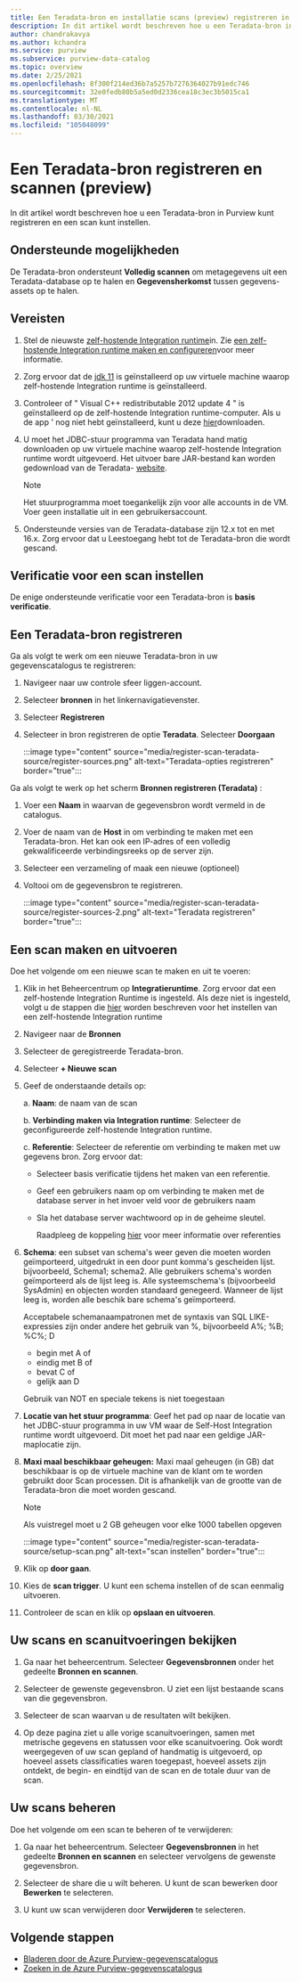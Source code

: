 ```yaml
---
title: Een Teradata-bron en installatie scans (preview) registreren in azure controle sfeer liggen
description: In dit artikel wordt beschreven hoe u een Teradata-bron in Azure Purview kunt registreren en een scan kunt instellen.
author: chandrakavya
ms.author: kchandra
ms.service: purview
ms.subservice: purview-data-catalog
ms.topic: overview
ms.date: 2/25/2021
ms.openlocfilehash: 8f300f214ed36b7a5257b7276364027b91edc746
ms.sourcegitcommit: 32e0fedb80b5a5ed0d2336cea18c3ec3b5015ca1
ms.translationtype: MT
ms.contentlocale: nl-NL
ms.lasthandoff: 03/30/2021
ms.locfileid: "105048099"
---
```

# <a name="register-and-scan-teradata-source-preview"></a>Een Teradata-bron registreren en scannen (preview)

In dit artikel wordt beschreven hoe u een Teradata-bron in Purview kunt registreren en een scan kunt instellen.

## <a name="supported-capabilities"></a>Ondersteunde mogelijkheden

De Teradata-bron ondersteunt **Volledig scannen** om metagegevens uit een Teradata-database op te halen en **Gegevensherkomst** tussen gegevens-assets op te halen.

## <a name="prerequisites"></a>Vereisten

1.  Stel de nieuwste [zelf-hostende Integration runtime](https://www.microsoft.com/download/details.aspx?id=39717)in.
    Zie [een zelf-hostende Integration runtime maken en configureren](../data-factory/create-self-hosted-integration-runtime.md)voor meer informatie.

2.  Zorg ervoor dat de [jdk 11](https://www.oracle.com/java/technologies/javase-jdk11-downloads.html) is geïnstalleerd op uw virtuele machine waarop zelf-hostende Integration runtime is geïnstalleerd.

3.  Controleer of \" Visual C++ redistributable 2012 update 4 \" is geïnstalleerd op de zelf-hostende Integration runtime-computer. Als u de app \' nog niet hebt geïnstalleerd, kunt u deze [hier](https://www.microsoft.com/download/details.aspx?id=30679)downloaden.

4.  U moet het JDBC-stuur programma van Teradata hand matig downloaden op uw virtuele machine waarop zelf-hostende Integration runtime wordt uitgevoerd.
    Het uitvoer bare JAR-bestand kan worden gedownload van de Teradata- [website](https://downloads.teradata.com/).

    > [!Note]
    > Het stuurprogramma moet toegankelijk zijn voor alle accounts in de VM. Voer geen installatie uit in een gebruikersaccount.

5.  Ondersteunde versies van de Teradata-database zijn 12.x tot en met 16.x. Zorg ervoor dat u Leestoegang hebt tot de Teradata-bron die wordt gescand.

## <a name="setting-up-authentication-for-a-scan"></a>Verificatie voor een scan instellen

De enige ondersteunde verificatie voor een Teradata-bron is **basis verificatie**.

## <a name="register-a-teradata-source"></a>Een Teradata-bron registreren

Ga als volgt te werk om een nieuwe Teradata-bron in uw gegevenscatalogus te registreren:

1.  Navigeer naar uw controle sfeer liggen-account.
2.  Selecteer **bronnen** in het linkernavigatievenster.
3.  Selecteer **Registreren**
4.  Selecteer in bron registreren de optie **Teradata**. Selecteer **Doorgaan**

    :::image type="content" source="media/register-scan-teradata-source/register-sources.png" alt-text="Teradata-opties registreren" border="true":::

Ga als volgt te werk op het scherm **Bronnen registreren (Teradata)** :

1.  Voer een **Naam** in waarvan de gegevensbron wordt vermeld in de catalogus.

2.  Voer de naam van de **Host** in om verbinding te maken met een Teradata-bron. Het kan ook een IP-adres of een volledig gekwalificeerde verbindingsreeks op de server zijn.

3.  Selecteer een verzameling of maak een nieuwe (optioneel)

4.  Voltooi om de gegevensbron te registreren.

    :::image type="content" source="media/register-scan-teradata-source/register-sources-2.png" alt-text="Teradata registreren" border="true":::

## <a name="creating-and-running-a-scan"></a>Een scan maken en uitvoeren

Doe het volgende om een nieuwe scan te maken en uit te voeren:

1.  Klik in het Beheercentrum op **Integratieruntime**. Zorg ervoor dat een zelf-hostende Integration Runtime is ingesteld. Als deze niet is ingesteld, volgt u de stappen die [hier](./manage-integration-runtimes.md) worden beschreven voor het instellen van een zelf-hostende Integration runtime

2.  Navigeer naar de **Bronnen**

3.  Selecteer de geregistreerde Teradata-bron.

4.  Selecteer **+ Nieuwe scan**

5.  Geef de onderstaande details op:

    a.  **Naam**: de naam van de scan

    b.  **Verbinding maken via Integration runtime**: Selecteer de geconfigureerde zelf-hostende Integration runtime.

    c.  **Referentie**: Selecteer de referentie om verbinding te maken met uw gegevens bron. Zorg ervoor dat:

    -   Selecteer basis verificatie tijdens het maken van een referentie.
    -   Geef een gebruikers naam op om verbinding te maken met de database server in het invoer veld voor de gebruikers naam
    -   Sla het database server wachtwoord op in de geheime sleutel.

        Raadpleeg de koppeling [hier](./manage-credentials.md) voor meer informatie over referenties

6.  **Schema**: een subset van schema's weer geven die moeten worden geïmporteerd, uitgedrukt in een door punt komma's gescheiden lijst. bijvoorbeeld, Schema1; schema2. Alle gebruikers schema's worden geïmporteerd als de lijst leeg is. Alle systeemschema's (bijvoorbeeld SysAdmin) en objecten worden standaard genegeerd. Wanneer de lijst leeg is, worden alle beschik bare schema's geïmporteerd.

    Acceptabele schemanaampatronen met de syntaxis van SQL LIKE-expressies zijn onder andere het gebruik van %, bijvoorbeeld A%; %B; %C%; D
    - begin met A of    
    - eindig met B of    
    - bevat C of    
    - gelijk aan D

    Gebruik van NOT en speciale tekens is niet toegestaan

7.  **Locatie van het stuur programma**: Geef het pad op naar de locatie van het JDBC-stuur programma in uw VM waar de Self-Host Integration runtime wordt uitgevoerd. Dit moet het pad naar een geldige JAR-maplocatie zijn.

8.  **Maxi maal beschikbaar geheugen:** Maxi maal geheugen (in GB) dat beschikbaar is op de virtuele machine van de klant om te worden gebruikt door Scan processen. Dit is afhankelijk van de grootte van de Teradata-bron die moet worden gescand.

    > [!Note] 
    > Als vuistregel moet u 2 GB geheugen voor elke 1000 tabellen opgeven

    :::image type="content" source="media/register-scan-teradata-source/setup-scan.png" alt-text="scan instellen" border="true":::

6.  Klik op **door gaan**.

7.  Kies de **scan trigger**. U kunt een schema instellen of de scan eenmalig uitvoeren.

8.  Controleer de scan en klik op **opslaan en uitvoeren**.

## <a name="viewing-your-scans-and-scan-runs"></a>Uw scans en scanuitvoeringen bekijken

1. Ga naar het beheercentrum. Selecteer **Gegevensbronnen** onder het gedeelte **Bronnen en scannen**.

2. Selecteer de gewenste gegevensbron. U ziet een lijst bestaande scans van die gegevensbron.

3. Selecteer de scan waarvan u de resultaten wilt bekijken.

4. Op deze pagina ziet u alle vorige scanuitvoeringen, samen met metrische gegevens en statussen voor elke scanuitvoering. Ook wordt weergegeven of uw scan gepland of handmatig is uitgevoerd, op hoeveel assets classificaties waren toegepast, hoeveel assets zijn ontdekt, de begin- en eindtijd van de scan en de totale duur van de scan.

## <a name="manage-your-scans"></a>Uw scans beheren

Doe het volgende om een scan te beheren of te verwijderen:

1. Ga naar het beheercentrum. Selecteer **Gegevensbronnen** in het gedeelte **Bronnen en scannen** en selecteer vervolgens de gewenste gegevensbron.

2. Selecteer de share die u wilt beheren. U kunt de scan bewerken door **Bewerken** te selecteren.

3. U kunt uw scan verwijderen door **Verwijderen** te selecteren.

## <a name="next-steps"></a>Volgende stappen

- [Bladeren door de Azure Purview-gegevenscatalogus](how-to-browse-catalog.md)
- [Zoeken in de Azure Purview-gegevenscatalogus](how-to-search-catalog.md)